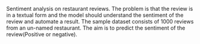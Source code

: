 Sentiment analysis on restaurant reviews.
The problem is that the review is in a textual form and the model should understand the sentiment of the review and automate a result.
The sample dataset consists of 1000 reviews from an un-named restaurant.
The aim is to predict the sentiment of the review(Positive or negative).



